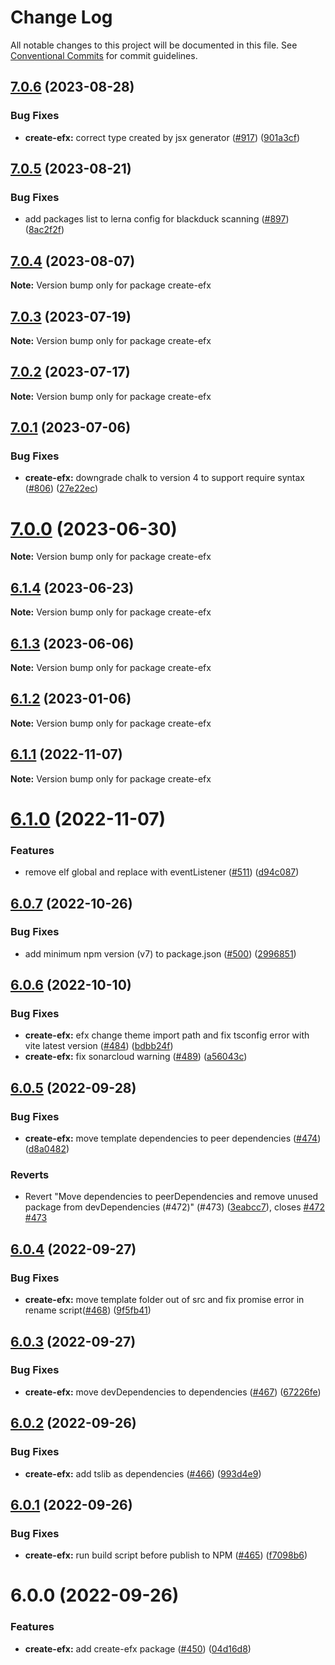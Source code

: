 # Change Log

All notable changes to this project will be documented in this file.
See [Conventional Commits](https://conventionalcommits.org) for commit guidelines.

## [7.0.6](https://github.com/Refinitiv/refinitiv-ui/compare/create-efx@7.0.5...create-efx@7.0.6) (2023-08-28)

### Bug Fixes

- **create-efx:** correct type created by jsx generator ([#917](https://github.com/Refinitiv/refinitiv-ui/issues/917)) ([901a3cf](https://github.com/Refinitiv/refinitiv-ui/commit/901a3cff0061a84f2e8ed01b0795f9db672f5e9e))

## [7.0.5](https://github.com/Refinitiv/refinitiv-ui/compare/create-efx@7.0.4...create-efx@7.0.5) (2023-08-21)

### Bug Fixes

- add packages list to lerna config for blackduck scanning ([#897](https://github.com/Refinitiv/refinitiv-ui/issues/897)) ([8ac2f2f](https://github.com/Refinitiv/refinitiv-ui/commit/8ac2f2f3159415792e85a8036ed84be92663712e))

## [7.0.4](https://github.com/Refinitiv/refinitiv-ui/compare/create-efx@7.0.3...create-efx@7.0.4) (2023-08-07)

**Note:** Version bump only for package create-efx

## [7.0.3](https://github.com/Refinitiv/refinitiv-ui/compare/create-efx@7.0.2...create-efx@7.0.3) (2023-07-19)

**Note:** Version bump only for package create-efx

## [7.0.2](https://github.com/Refinitiv/refinitiv-ui/compare/create-efx@7.0.1...create-efx@7.0.2) (2023-07-17)

**Note:** Version bump only for package create-efx

## [7.0.1](https://github.com/Refinitiv/refinitiv-ui/compare/create-efx@7.0.0...create-efx@7.0.1) (2023-07-06)

### Bug Fixes

- **create-efx:** downgrade chalk to version 4 to support require syntax ([#806](https://github.com/Refinitiv/refinitiv-ui/issues/806)) ([27e22ec](https://github.com/Refinitiv/refinitiv-ui/commit/27e22eca78911feafc5274b432c9f741a2317b49))

# [7.0.0](https://github.com/Refinitiv/refinitiv-ui/compare/create-efx@6.1.4...create-efx@7.0.0) (2023-06-30)

**Note:** Version bump only for package create-efx

## [6.1.4](https://github.com/Refinitiv/refinitiv-ui/compare/create-efx@6.1.3...create-efx@6.1.4) (2023-06-23)

**Note:** Version bump only for package create-efx

## [6.1.3](https://github.com/Refinitiv/refinitiv-ui/compare/create-efx@6.1.2...create-efx@6.1.3) (2023-06-06)

**Note:** Version bump only for package create-efx

## [6.1.2](https://github.com/Refinitiv/refinitiv-ui/compare/create-efx@6.1.1...create-efx@6.1.2) (2023-01-06)

**Note:** Version bump only for package create-efx

## [6.1.1](https://github.com/Refinitiv/refinitiv-ui/compare/create-efx@6.1.0...create-efx@6.1.1) (2022-11-07)

**Note:** Version bump only for package create-efx

# [6.1.0](https://github.com/Refinitiv/refinitiv-ui/compare/create-efx@6.0.7...create-efx@6.1.0) (2022-11-07)

### Features

- remove elf global and replace with eventListener ([#511](https://github.com/Refinitiv/refinitiv-ui/issues/511)) ([d94c087](https://github.com/Refinitiv/refinitiv-ui/commit/d94c0875ea048c86f94ce35c6b2929f796252fff))

## [6.0.7](https://github.com/Refinitiv/refinitiv-ui/compare/create-efx@6.0.6...create-efx@6.0.7) (2022-10-26)

### Bug Fixes

- add minimum npm version (v7) to package.json ([#500](https://github.com/Refinitiv/refinitiv-ui/issues/500)) ([2996851](https://github.com/Refinitiv/refinitiv-ui/commit/2996851e0cd84274fbf284e9763298ce894b6a94))

## [6.0.6](https://github.com/Refinitiv/refinitiv-ui/compare/create-efx@6.0.5...create-efx@6.0.6) (2022-10-10)

### Bug Fixes

- **create-efx:** efx change theme import path and fix tsconfig error with vite latest version ([#484](https://github.com/Refinitiv/refinitiv-ui/issues/484)) ([bdbb24f](https://github.com/Refinitiv/refinitiv-ui/commit/bdbb24ff1470cf8761e7c2c8e76a19b290c11987))
- **create-efx:** fix sonarcloud warning ([#489](https://github.com/Refinitiv/refinitiv-ui/issues/489)) ([a56043c](https://github.com/Refinitiv/refinitiv-ui/commit/a56043c32651cd582719ce99d9be1f8896564778))

## [6.0.5](https://github.com/Refinitiv/refinitiv-ui/compare/create-efx@6.0.4...create-efx@6.0.5) (2022-09-28)

### Bug Fixes

- **create-efx:** move template dependencies to peer dependencies ([#474](https://github.com/Refinitiv/refinitiv-ui/issues/474)) ([d8a0482](https://github.com/Refinitiv/refinitiv-ui/commit/d8a04824ce44361dce2e6dae09a40ecb89286276))

### Reverts

- Revert "Move dependencies to peerDependencies and remove unused package from devDependencies (#472)" (#473) ([3eabcc7](https://github.com/Refinitiv/refinitiv-ui/commit/3eabcc7a7fb9814350da19c6e35b2db55a7bd30e)), closes [#472](https://github.com/Refinitiv/refinitiv-ui/issues/472) [#473](https://github.com/Refinitiv/refinitiv-ui/issues/473)

## [6.0.4](https://github.com/Refinitiv/refinitiv-ui/compare/create-efx@6.0.3...create-efx@6.0.4) (2022-09-27)

### Bug Fixes

- **create-efx:** move template folder out of src and fix promise error in rename script([#468](https://github.com/Refinitiv/refinitiv-ui/issues/468)) ([9f5fb41](https://github.com/Refinitiv/refinitiv-ui/commit/9f5fb41517fdd49e208671a1c1411666e8008aee))

## [6.0.3](https://github.com/Refinitiv/refinitiv-ui/compare/create-efx@6.0.2...create-efx@6.0.3) (2022-09-27)

### Bug Fixes

- **create-efx:** move devDependencies to dependencies ([#467](https://github.com/Refinitiv/refinitiv-ui/issues/467)) ([67226fe](https://github.com/Refinitiv/refinitiv-ui/commit/67226fed03a689fb838809d5774e089d03a68f01))

## [6.0.2](https://github.com/Refinitiv/refinitiv-ui/compare/create-efx@6.0.1...create-efx@6.0.2) (2022-09-26)

### Bug Fixes

- **create-efx:** add tslib as dependencies ([#466](https://github.com/Refinitiv/refinitiv-ui/issues/466)) ([993d4e9](https://github.com/Refinitiv/refinitiv-ui/commit/993d4e91d702f0e355b404b491abfeee79fbfa3f))

## [6.0.1](https://github.com/Refinitiv/refinitiv-ui/compare/create-efx@6.0.0...create-efx@6.0.1) (2022-09-26)

### Bug Fixes

- **create-efx:** run build script before publish to NPM ([#465](https://github.com/Refinitiv/refinitiv-ui/issues/465)) ([f7098b6](https://github.com/Refinitiv/refinitiv-ui/commit/f7098b6b2f9e1c6d9ae8feff1def58953400f485))

# 6.0.0 (2022-09-26)

### Features

- **create-efx:** add create-efx package ([#450](https://github.com/Refinitiv/refinitiv-ui/issues/450)) ([04d16d8](https://github.com/Refinitiv/refinitiv-ui/commit/04d16d802848144141c985373dbf5a56247cfa62))

